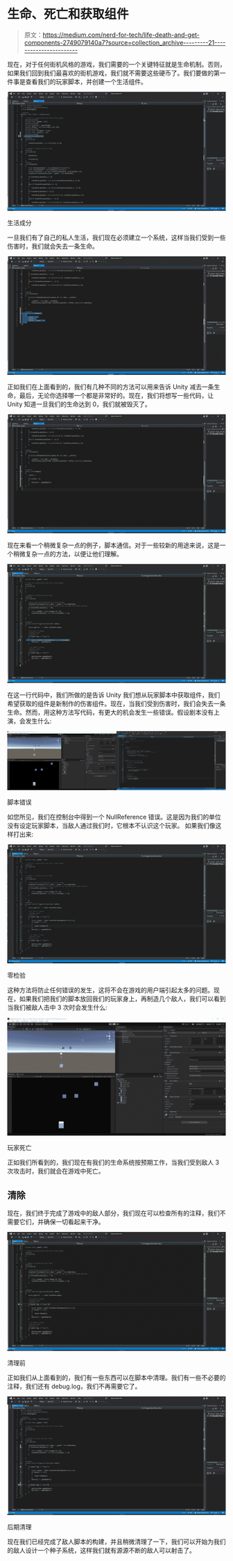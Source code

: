 # 生命、死亡和获取组件

> 原文：<https://medium.com/nerd-for-tech/life-death-and-get-components-2749079140a7?source=collection_archive---------21----------------------->

现在，对于任何街机风格的游戏，我们需要的一个关键特征就是生命机制。否则，如果我们回到我们最喜欢的街机游戏，我们就不需要这些硬币了。我们要做的第一件事是查看我们的玩家脚本，并创建一个生活组件。

![](img/13f03478b1e13c16a0f1bac74de53990.png)

生活成分

一旦我们有了自己的私人生活，我们现在必须建立一个系统，这样当我们受到一些伤害时，我们就会失去一条生命。

![](img/edb267e120201dd1a6dc47431a43a607.png)

正如我们在上面看到的，我们有几种不同的方法可以用来告诉 Unity 减去一条生命，最后，无论你选择哪一个都是非常好的。现在，我们将想写一些代码，让 Unity 知道一旦我们的生命达到 0，我们就被毁灭了。

![](img/878e8e5dabc3b9c77455cac7121e8209.png)

现在来看一个稍微复杂一点的例子，脚本通信。对于一些较新的用途来说，这是一个稍微复杂一点的方法，以便让他们理解。

![](img/737ff1fba5587911bc703b81adb0b816.png)

在这一行代码中，我们所做的是告诉 Unity 我们想从玩家脚本中获取组件，我们希望获取的组件是新制作的伤害组件。现在，当我们受到伤害时，我们会失去一条生命。然而，用这种方法写代码，有更大的机会发生一些错误。假设剧本没有上演，会发生什么:

![](img/883343bde2ab2aff52e968d802562df3.png)

脚本错误

如您所见，我们在控制台中得到一个 NullReference 错误。这是因为我们的单位没有设定玩家脚本，当敌人通过我们时，它根本不认识这个玩家。
如果我们像这样打出来:

![](img/1ef6f03c6620f96c47c217c05b3c534f.png)

零检验

这种方法将防止任何错误的发生，这将不会在游戏的用户端引起太多的问题。现在，如果我们把我们的脚本放回我们的玩家身上，再制造几个敌人，我们可以看到当我们被敌人击中 3 次时会发生什么:

![](img/566d822102fbdce8eeffcc6148e76777.png)

玩家死亡

正如我们所看到的，我们现在有我们的生命系统按预期工作，当我们受到敌人 3 次攻击时，我们就会在游戏中死亡。

## 清除

现在，我们终于完成了游戏中的敌人部分，我们现在可以检查所有的注释，我们不需要它们，并确保一切看起来干净。

![](img/bd4bbed914d05d1a3362ec9cc836c91b.png)

清理前

正如我们从上面看到的，我们有一些东西可以在脚本中清理。我们有一些不必要的注释，我们还有 debug.log，我们不再需要它了。

![](img/7b88e41378f90ee91fc047860091dee3.png)

后期清理

现在我们已经完成了敌人脚本的构建，并且稍微清理了一下，我们可以开始为我们的敌人设计一个种子系统，这样我们就有源源不断的敌人可以射击了。